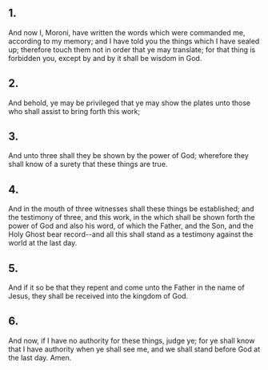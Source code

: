 ## 1.
And now I, Moroni, have written the words which were commanded me, according to my memory; and I have told you the things which I have sealed up; therefore touch them not in order that ye may translate; for that thing is forbidden you, except by and by it shall be wisdom in God.
## 2.
And behold, ye may be privileged that ye may show the plates unto those who shall assist to bring forth this work;
## 3.
And unto three shall they be shown by the power of God; wherefore they shall know of a surety that these things are true.
## 4.
And in the mouth of three witnesses shall these things be established; and the testimony of three, and this work, in the which shall be shown forth the power of God and also his word, of which the Father, and the Son, and the Holy Ghost bear record--and all this shall stand as a testimony against the world at the last day.
## 5.
And if it so be that they repent and come unto the Father in the name of Jesus, they shall be received into the kingdom of God.
## 6.
And now, if I have no authority for these things, judge ye; for ye shall know that I have authority when ye shall see me, and we shall stand before God at the last day. Amen.
